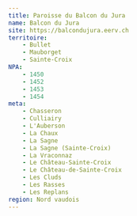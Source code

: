 ```yaml
---
title: Paroisse du Balcon du Jura
name: Balcon du Jura
site: https://balcondujura.eerv.ch
territoire:
    - Bullet
    - Mauborget
    - Sainte-Croix
NPA:
    - 1450
    - 1452
    - 1453
    - 1454
meta:
    - Chasseron
    - Culliairy
    - L'Auberson
    - La Chaux
    - La Sagne
    - La Sagne (Sainte-Croix)
    - La Vraconnaz
    - Le Château-Sainte-Croix
    - Le Château-de-Sainte-Croix
    - Les Cluds
    - Les Rasses
    - Les Replans
region: Nord vaudois
---
```

